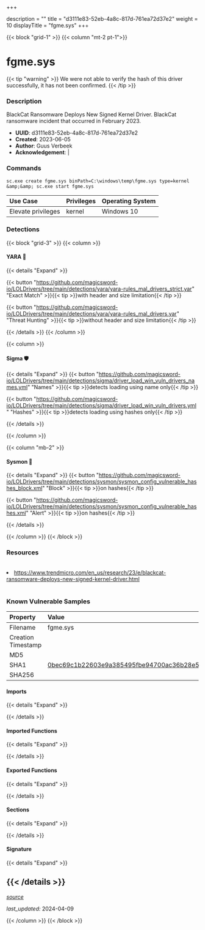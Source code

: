 +++

description = ""
title = "d3111e83-52eb-4a8c-817d-761ea72d37e2"
weight = 10
displayTitle = "fgme.sys"
+++


{{< block "grid-1" >}}
{{< column "mt-2 pt-1">}}


# fgme.sys


{{< tip "warning" >}}
We were not able to verify the hash of this driver successfully, it has not been confirmed.
{{< /tip >}}


### Description

BlackCat Ransomware Deploys New Signed Kernel Driver. BlackCat ransomware incident that occurred in February 2023.
- **UUID**: d3111e83-52eb-4a8c-817d-761ea72d37e2
- **Created**: 2023-06-05
- **Author**: Guus Verbeek
- **Acknowledgement**:  | [](https://twitter.com/)


### Commands

```
sc.exe create fgme.sys binPath=C:\windows\temp\fgme.sys type=kernel &amp;&amp; sc.exe start fgme.sys
```


| Use Case | Privileges | Operating System | 
|:---- | ---- | ---- |
| Elevate privileges | kernel | Windows 10 |



### Detections


{{< block "grid-3" >}}
{{< column >}}
#### YARA 🏹
{{< details "Expand" >}}

{{< button "https://github.com/magicsword-io/LOLDrivers/tree/main/detections/yara/yara-rules_mal_drivers_strict.yar" "Exact Match" >}}{{< tip >}}with header and size limitation{{< /tip >}} 

{{< button "https://github.com/magicsword-io/LOLDrivers/tree/main/detections/yara/yara-rules_mal_drivers.yar" "Threat Hunting" >}}{{< tip >}}without header and size limitation{{< /tip >}} 



{{< /details >}}
{{< /column >}}



{{< column >}}

#### Sigma 🛡️
{{< details "Expand" >}}
{{< button "https://github.com/magicsword-io/LOLDrivers/tree/main/detections/sigma/driver_load_win_vuln_drivers_names.yml" "Names" >}}{{< tip >}}detects loading using name only{{< /tip >}} 


{{< button "https://github.com/magicsword-io/LOLDrivers/tree/main/detections/sigma/driver_load_win_vuln_drivers.yml" "Hashes" >}}{{< tip >}}detects loading using hashes only{{< /tip >}} 

{{< /details >}}

{{< /column >}}


{{< column "mb-2" >}}

#### Sysmon 🔎
{{< details "Expand" >}}
{{< button "https://github.com/magicsword-io/LOLDrivers/tree/main/detections/sysmon/sysmon_config_vulnerable_hashes_block.xml" "Block" >}}{{< tip >}}on hashes{{< /tip >}} 

{{< button "https://github.com/magicsword-io/LOLDrivers/tree/main/detections/sysmon/sysmon_config_vulnerable_hashes.xml" "Alert" >}}{{< tip >}}on hashes{{< /tip >}} 

{{< /details >}}

{{< /column >}}
{{< /block >}}


### Resources
<br>
<li><a href="https://www.trendmicro.com/en_us/research/23/e/blackcat-ransomware-deploys-new-signed-kernel-driver.html">https://www.trendmicro.com/en_us/research/23/e/blackcat-ransomware-deploys-new-signed-kernel-driver.html</a></li>
<br>


### Known Vulnerable Samples

| Property           | Value |
|:-------------------|:------|
| Filename           | fgme.sys |
| Creation Timestamp           |  |
| MD5                | [](https://www.virustotal.com/gui/file/) |
| SHA1               | [0bec69c1b22603e9a385495fbe94700ac36b28e5](https://www.virustotal.com/gui/file/0bec69c1b22603e9a385495fbe94700ac36b28e5) |
| SHA256             | [](https://www.virustotal.com/gui/file/) |



#### Imports
{{< details "Expand" >}}

{{< /details >}}
#### Imported Functions
{{< details "Expand" >}}

{{< /details >}}
#### Exported Functions
{{< details "Expand" >}}

{{< /details >}}

#### Sections
{{< details "Expand" >}}

{{< /details >}}
#### Signature
{{< details "Expand" >}}

{{< /details >}}
-----



[*source*](https://github.com/magicsword-io/LOLDrivers/tree/main/yaml/d3111e83-52eb-4a8c-817d-761ea72d37e2.yaml)

*last_updated:* 2024-04-09

{{< /column >}}
{{< /block >}}
